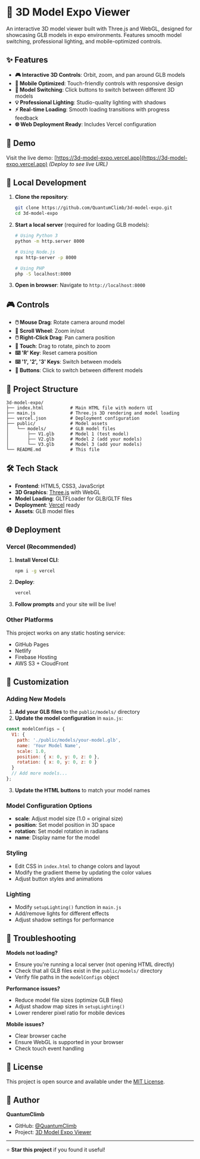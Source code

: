 # 🎨 3D Model Expo Viewer

An interactive 3D model viewer built with Three.js and WebGL, designed for showcasing GLB models in expo environments. Features smooth model switching, professional lighting, and mobile-optimized controls.

## ✨ Features

- **🎮 Interactive 3D Controls**: Orbit, zoom, and pan around GLB models
- **📱 Mobile Optimized**: Touch-friendly controls with responsive design
- **🔄 Model Switching**: Click buttons to switch between different 3D models
- **💡 Professional Lighting**: Studio-quality lighting with shadows
- **⚡ Real-time Loading**: Smooth loading transitions with progress feedback
- **🌐 Web Deployment Ready**: Includes Vercel configuration

## 🎯 Demo

Visit the live demo: [https://3d-model-expo.vercel.app](https://3d-model-expo.vercel.app) *(Deploy to see live URL)*

## 🚀 Local Development

1. **Clone the repository**:
   ```bash
   git clone https://github.com/QuantumClimb/3d-model-expo.git
   cd 3d-model-expo
   ```

2. **Start a local server** (required for loading GLB models):
   ```bash
   # Using Python 3
   python -m http.server 8000
   
   # Using Node.js
   npx http-server -p 8000
   
   # Using PHP
   php -S localhost:8000
   ```

3. **Open in browser**: Navigate to `http://localhost:8000`

## 🎮 Controls

- **🖱️ Mouse Drag**: Rotate camera around model
- **🔄 Scroll Wheel**: Zoom in/out
- **🖱️ Right-Click Drag**: Pan camera position
- **📱 Touch**: Drag to rotate, pinch to zoom
- **⌨️ 'R' Key**: Reset camera position
- **⌨️ '1', '2', '3' Keys**: Switch between models
- **🔘 Buttons**: Click to switch between different models

## 📁 Project Structure

```
3d-model-expo/
├── index.html          # Main HTML file with modern UI
├── main.js             # Three.js 3D rendering and model loading
├── vercel.json         # Deployment configuration
├── public/             # Model assets
│   └── models/         # GLB model files
│       ├── V1.glb      # Model 1 (test model)
│       ├── V2.glb      # Model 2 (add your models)
│       └── V3.glb      # Model 3 (add your models)
└── README.md           # This file
```

## 🛠️ Tech Stack

- **Frontend**: HTML5, CSS3, JavaScript
- **3D Graphics**: [Three.js](https://threejs.org/) with WebGL
- **Model Loading**: GLTFLoader for GLB/GLTF files
- **Deployment**: [Vercel](https://vercel.com/) ready
- **Assets**: GLB model files

## 🌐 Deployment

### Vercel (Recommended)

1. **Install Vercel CLI**:
   ```bash
   npm i -g vercel
   ```

2. **Deploy**:
   ```bash
   vercel
   ```

3. **Follow prompts** and your site will be live!

### Other Platforms

This project works on any static hosting service:
- GitHub Pages
- Netlify
- Firebase Hosting
- AWS S3 + CloudFront

## 🎨 Customization

### Adding New Models

1. **Add your GLB files** to the `public/models/` directory
2. **Update the model configuration** in `main.js`:

```javascript
const modelConfigs = {
  V1: {
    path: './public/models/your-model.glb',
    name: 'Your Model Name',
    scale: 1.0,
    position: { x: 0, y: 0, z: 0 },
    rotation: { x: 0, y: 0, z: 0 }
  }
  // Add more models...
};
```

3. **Update the HTML buttons** to match your model names

### Model Configuration Options

- **scale**: Adjust model size (1.0 = original size)
- **position**: Set model position in 3D space
- **rotation**: Set model rotation in radians
- **name**: Display name for the model

### Styling

- Edit CSS in `index.html` to change colors and layout
- Modify the gradient theme by updating the color values
- Adjust button styles and animations

### Lighting

- Modify `setupLighting()` function in `main.js`
- Add/remove lights for different effects
- Adjust shadow settings for performance

## 🐛 Troubleshooting

**Models not loading?**
- Ensure you're running a local server (not opening HTML directly)
- Check that all GLB files exist in the `public/models/` directory
- Verify file paths in the `modelConfigs` object

**Performance issues?**
- Reduce model file sizes (optimize GLB files)
- Adjust shadow map sizes in `setupLighting()`
- Lower renderer pixel ratio for mobile devices

**Mobile issues?**
- Clear browser cache
- Ensure WebGL is supported in your browser
- Check touch event handling

## 📄 License

This project is open source and available under the [MIT License](LICENSE).

## 🚀 Author

**QuantumClimb**
- GitHub: [@QuantumClimb](https://github.com/QuantumClimb)
- Project: [3D Model Expo Viewer](https://github.com/QuantumClimb/3d-model-expo)

---

⭐ **Star this project** if you found it useful! 